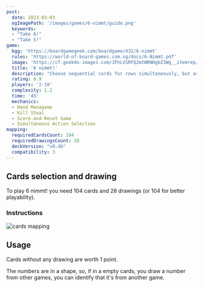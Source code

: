 ```yaml
---
post: 
  date: 2023-03-03
  ogImagePath: '/images/games/6-nimmt/guide.png'
  keywords:
  - "Take 6!"
  - "Take 5!"
game:
  bgg: 'https://boardgamegeek.com/boardgame/432/6-nimmt'
  rules: 'https://world-of-board-games.com.sg/docs/6-Nimmt.pdf'
  image: 'https://cf.geekdo-images.com/JFhLVSRFQ2mtWRNHgbZ3Wg__itemrep/img/3WuuxgYlgoEMP5-CUl6bakeKVts=/fit-in/246x300/filters:strip_icc()/pic2602138.jpg'
  title: '6 nimmt!'
  description: "Choose sequential cards for rows simultaneously, but avoid adding the 6th card!"
  rating: 6.9
  players: '2-10'
  complexity: 1.2
  time: '45'
  mechanics:
  - Hand Manageme
  - Kill Steal
  - Score-and-Reset Game
  - Simultaneous Action Selection 
mapping:
  requiredCardsCount: 104
  requiredDrawingsCount: 28
  deckVersion: "v0.4b"
  compatibility: 3
---
```


## Cards selection and drawing

To play 6 nimmt! you need 104 cards and 28 drawings (or 104 for better playability).

### Instructions

![cards mapping](/images/games/6-nimmt/guide.png)

## Usage

Cards without any drawing are worth 1 point.

The numbers are in a shape, so, if in a empty cards, you draw a number from other games, you can identify that it's from another game.
